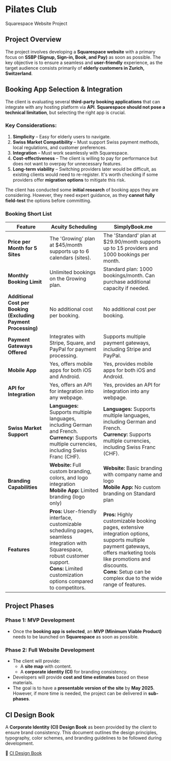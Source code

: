# Pilates Club
Squarespace Website Project

## Project Overview
The project involves developing a **Squarespace website** with a primary focus on **SSBP (Signup, Sign-in, Book, and Pay)** as soon as possible. The key objective is to ensure a seamless and **user-friendly** experience, as the target audience consists primarily of **elderly customers in Zurich, Switzerland**.

## Booking App Selection & Integration
The client is evaluating several **third-party booking applications** that can integrate with any hosting platform via **API**. **Squarespace should not pose a technical limitation**, but selecting the right app is crucial.

### Key Considerations:
1. **Simplicity** – Easy for elderly users to navigate.
2. **Swiss Market Compatibility** – Must support Swiss payment methods, local regulations, and customer preferences.
3. **Integration** – Must work seamlessly with Squarespace.
4. **Cost-effectiveness** – The client is willing to pay for performance but does not want to overpay for unnecessary features.
5. **Long-term viability** – Switching providers later would be difficult, as existing clients would need to re-register. It's worth checking if some providers offer **migration options** to mitigate this risk.

The client has conducted some **initial research** of booking apps they are considering. However, they need expert guidance, as they **cannot fully field-test** the options before committing.

### Booking Short List

| **Feature**                                         | **Acuity Scheduling**                                                                                                                                                                                                                   | **SimplyBook.me**                                                                                                                                                                                                                                                        |
|-----------------------------------------------------|----------------------------------------------------------------------------------------------------------------------------------------------------------------------------------------------------------------------------------------|--------------------------------------------------------------------------------------------------------------------------------------------------------------------------------------------------------------------------------------------------------------------------|
| **Price per Month for 5 Sites**                     | The 'Growing' plan at $45/month supports up to 6 calendars (sites).  | The 'Standard' plan at $29.90/month supports up to 15 providers and 1000 bookings per month.                                                                                                                                    |
| **Monthly Booking Limit**                           | Unlimited bookings on the Growing plan.                                                                                                                                                                     | Standard plan: 1000 bookings/month. Can purchase additional capacity if needed.                                                                                                                                                                                              |
| **Additional Cost per Booking (Excluding Payment Processing)** | No additional cost per booking.                                                                                                                                                                                                       | No additional cost per booking.                                                                                                                                                                                                                                        |
| **Payment Gateways Offered**                        | Integrates with Stripe, Square, and PayPal for payment processing.                                                                                                                                                | Supports multiple payment gateways, including Stripe and PayPal.                                                                                                                                                                                      |
| **Mobile App**                                      | Yes, offers mobile apps for both iOS and Android.                                                                                                                                                                 | Yes, provides mobile apps for both iOS and Android.                                                                                                                                                                                                   |
| **API for Integration**                             | Yes, offers an API for integration into any webpage.                                                                                                                                                              | Yes, provides an API for integration into any webpage.                                                                                                                                                                                                |
| **Swiss Market Support**                            | **Languages:** Supports multiple languages, including German and French.<br>**Currency:** Supports multiple currencies, including Swiss Franc (CHF).  | **Languages:** Supports multiple languages, including German and French.<br>**Currency:** Supports multiple currencies, including Swiss Franc (CHF).  |
| **Branding Capabilities**                           | **Website:** Full custom branding, colors, and logo integration<br>**Mobile App:** Limited branding (logo only) | **Website:** Basic branding with company name and logo<br>**Mobile App:** No custom branding on Standard plan |
| **Features**                                        | **Pros:** User-friendly interface, customizable scheduling pages, seamless integration with Squarespace, robust customer support.<br>**Cons:** Limited customization options compared to competitors.  | **Pros:** Highly customizable booking pages, extensive integration options, supports multiple payment gateways, offers marketing tools like promotions and discounts.<br>**Cons:** Setup can be complex due to the wide range of features.  |


## Project Phases

### Phase 1: MVP Development
- Once the **booking app is selected**, an **MVP (Minimum Viable Product)** needs to be launched on **Squarespace** as soon as possible.

### Phase 2: Full Website Development
- The client will provide:
  - A **site map** with content.
  - A **corporate identity (CI)** for branding consistency.
- Developers will provide **cost and time estimates** based on these materials.
- The goal is to have a **presentable version of the site** by **May 2025**. However, if more time is needed, the project can be delivered in **sub-phases**.

## CI Design Book
A **Corporate Identity (CI) Design Book** as been provided by the client to ensure brand consistency. This document outlines the design principles, typography, color schemes, and branding guidelines to be followed during development.

📄 [CI Design Book](./Logo_Style_Guide_Pilates_Club_2025.pdf)
